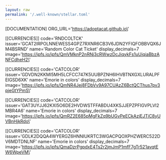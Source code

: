 ```yaml
---
layout: raw
permalink: '/.well-known/stellar.toml'
---
```

[DOCUMENTATION]
ORG_URL=\'https://adoptacat.github.io\'

[[CURRENCIES]]
code=\'RNDCOLTCK\'
issuer=\'GCAT2IRPOLNNEWESS4GPZ7RXNR6CB3V6JDN2YFIQFOBBVQX6JM4BSRND\'
name=\'Random Color Cat Ticket\'
display_decimals=7
image=\'https://ipfs.io/ipfs/QmVMknP2nRNj3cRWwzDcJiqykFs1uUiqiaBbzANFCdheH2\'

[[CURRENCIES]]
code=\'CATCOLOR\'
issuer=\'GDVDN2KKMI5MH5LCFCC747K5UUBPZNH6IHVBTNXGXLURALPFEIGSD6XK\'
name=\'Emorie in colors\'
display_decimals=7
image=\'https://ipfs.io/ipfs/QmNR4Jej8FDbVv9A97CUAzZ6BctQCThus7pv3pjeGtYPmS\'

[[CURRENCIES]]
code=\'CATCOLOR\'
issuer=\'GAT3UYJJ62KXI5O6DE2HVDWSTFFABDU4XKSJJEPZPFIGVPLVI2MBR4A6\'
name=\'Emorie in colors\'
display_decimals=7
image=\'https://ipfs.io/ipfs/QmRZ2E685pMgFkZq9bUGvPeECkAzjEJTiC8yUVBnHjkRdo\'

[[CURRENCIES]]
code=\'CATCOLOR\'
issuer=\'GDLK2DQQA4WYERGZ6HNNIUKRTC3WGACPQOXPHZWERC522DV6MDTDNLNF\'
name=\'Emorie in colors\'
display_decimals=7
image=\'https://ipfs.io/ipfs/QmaDzrPgpdxE4Ts2r2jmJmP1mfF7gTr521avqtEW6WpeVM\'


